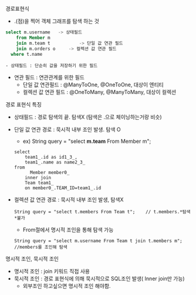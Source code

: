 경로표현식

- .(점)을 찍어 객체 그래프를 탐색 하는 것

```sql
select m.username   -> 상태필드
	from Member m
	join m.team t			-> 단일 값 연관 필드
	join m.orders o		-> 컬렉션 값 연관 필드
  where t.name			
```

	- 상태필드 : 단순히 값을 저장하기 위한 필드
 - 연관 필드 : 연관관계를 위한 필드
   	- 단일 값 연관필드 : @ManyToOne, @OneToOne, 대상이 엔티티
   	- 컬렉션 값 연관 필드 : @OneToMany, @ManyToMany, 대상이 컬렉션

경로 표현식 특징

- 상태필드 : 경로 탐색의 끝. 탐색X (탐색은 .으로 체이닝하는거랑 비슷)

- 단일 값 연관 경로 : 묵시적 내부 조인 발생. 탐색 O

  - ex) String query = "select **m.team** From Member m";

  ```
  select
      team1_.id as id1_3_,
      team1_.name as name2_3_ 
  from
  		Member member0_ 
      inner join
      Team team1_ 
      on member0_.TEAM_ID=team1_.id
  ```

  

- 컬렉션 값 연관 경로 : 묵시적 내부 조인 발생, 탐색X

  ```
  String query = "select t.members From Team t";	// t.members.*탐색*불가
  ```

  -  From절에서 명시적 조인을 통해 탐색 가능

  ```
  String query = "select m.username From Team t join t.members m";	//members를 조인해 탐색
  ```



명시적 조인, 묵시적 조인

- 명시적 조인 : join 키워드 직접 사용
- 묵시적 조인 : 경로 표현식에 의해 묵시적으로 SQL조인 발생( Inner join만 가능)
  - 외부조인 하고싶으면 명시적 조인 해야함.

